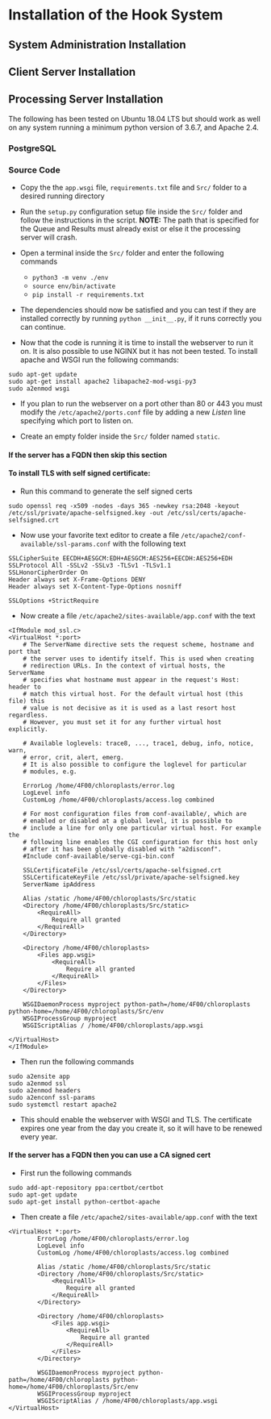 # Installation of the Hook System

## System Administration Installation

## Client Server Installation

## Processing Server Installation

The following has been tested on Ubuntu 18.04 LTS but should work as well on any system running a minimum python version of 3.6.7, and Apache 2.4.

### PostgreSQL 

### Source Code

- Copy the the `app.wsgi` file, `requirements.txt` file and `Src/` folder to a desired running directory

- Run the `setup.py` configuration setup file inside the `Src/` folder and follow the instructions in the script. **NOTE:** The path that is specified for the Queue and Results must already exist or else it the processing server will crash.

- Open a terminal inside the `Src/` folder and enter the following commands
  - `python3 -m venv ./env`
  - `source env/bin/activate`
  - `pip install -r requirements.txt`
- The dependencies should now be satisfied and you can test if they are installed correctly by running `python __init__.py`, if it runs correctly you can continue.

- Now that the code is running it is time to install the webserver to run it on. It is also possible to use NGINX but it has not been tested. To install apache and WSGI run the following commands:
```
sudo apt-get update
sudo apt-get install apache2 libapache2-mod-wsgi-py3
sudo a2enmod wsgi 
```

- If you plan to run the webserver on a port other than 80 or 443 you must modify the `/etc/apache2/ports.conf` file by adding a new *Listen* line specifying which port to listen on.

- Create an empty folder inside the `Src/` folder named `static`.

#### If the server has a FQDN then skip this section
#### To install TLS with self signed certificate:
- Run this command to generate the self signed certs
```
sudo openssl req -x509 -nodes -days 365 -newkey rsa:2048 -keyout /etc/ssl/private/apache-selfsigned.key -out /etc/ssl/certs/apache-selfsigned.crt
```

- Now use your favorite text editor to create a file `/etc/apache2/conf-available/ssl-params.conf` with the following text
```
SSLCipherSuite EECDH+AESGCM:EDH+AESGCM:AES256+EECDH:AES256+EDH
SSLProtocol All -SSLv2 -SSLv3 -TLSv1 -TLSv1.1
SSLHonorCipherOrder On
Header always set X-Frame-Options DENY
Header always set X-Content-Type-Options nosniff

SSLOptions +StrictRequire
```

- Now create a file `/etc/apache2/sites-available/app.conf` with the text
```
<IfModule mod_ssl.c>
<VirtualHost *:port>
	# The ServerName directive sets the request scheme, hostname and port that
	# the server uses to identify itself. This is used when creating
	# redirection URLs. In the context of virtual hosts, the ServerName
	# specifies what hostname must appear in the request's Host: header to
	# match this virtual host. For the default virtual host (this file) this
	# value is not decisive as it is used as a last resort host regardless.
	# However, you must set it for any further virtual host explicitly.

	# Available loglevels: trace8, ..., trace1, debug, info, notice, warn,
	# error, crit, alert, emerg.
	# It is also possible to configure the loglevel for particular
	# modules, e.g.

	ErrorLog /home/4F00/chloroplasts/error.log
	LogLevel info
	CustomLog /home/4F00/chloroplasts/access.log combined

	# For most configuration files from conf-available/, which are
	# enabled or disabled at a global level, it is possible to
	# include a line for only one particular virtual host. For example the
	# following line enables the CGI configuration for this host only
	# after it has been globally disabled with "a2disconf".
	#Include conf-available/serve-cgi-bin.conf

	SSLCertificateFile /etc/ssl/certs/apache-selfsigned.crt
	SSLCertificateKeyFile /etc/ssl/private/apache-selfsigned.key
	ServerName ipAddress

	Alias /static /home/4F00/chloroplasts/Src/static
	<Directory /home/4F00/chloroplasts/Src/static>
		<RequireAll>		
			Require all granted
		</RequireAll>
	</Directory>

	<Directory /home/4F00/chloroplasts>
		<Files app.wsgi>
			<RequireAll>
				Require all granted
			</RequireAll>
		</Files>
	</Directory>

	WSGIDaemonProcess myproject python-path=/home/4F00/chloroplasts python-home=/home/4F00/chloroplasts/Src/env
	WSGIProcessGroup myproject
	WSGIScriptAlias / /home/4F00/chloroplasts/app.wsgi

</VirtualHost>
</IfModule>
```

- Then run the following commands
```
sudo a2ensite app
sudo a2enmod ssl
sudo a2enmod headers
sudo a2enconf ssl-params
sudo systemctl restart apache2
```

- This should enable the webserver with WSGI and TLS. The certificate expires one year from the day you create it, so it will have to be renewed every year.

#### If the server has a FQDN then you can use a CA signed cert
 
- First run the following commands
```
sudo add-apt-repository ppa:certbot/certbot
sudo apt-get update
sudo apt-get install python-certbot-apache
```

- Then create a file `/etc/apache2/sites-available/app.conf` with the text
```
<VirtualHost *:port>
		ErrorLog /home/4F00/chloroplasts/error.log
		LogLevel info
		CustomLog /home/4F00/chloroplasts/access.log combined

		Alias /static /home/4F00/chloroplasts/Src/static
		<Directory /home/4F00/chloroplasts/Src/static>
			<RequireAll>		
				Require all granted
			</RequireAll>
		</Directory>

		<Directory /home/4F00/chloroplasts>
			<Files app.wsgi>
				<RequireAll>
					Require all granted
				</RequireAll>
			</Files>
		</Directory>

		WSGIDaemonProcess myproject python-path=/home/4F00/chloroplasts python-home=/home/4F00/chloroplasts/Src/env
		WSGIProcessGroup myproject
		WSGIScriptAlias / /home/4F00/chloroplasts/app.wsgi
</VirtualHost>
```